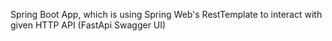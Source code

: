 Spring Boot App, which is using Spring Web's RestTemplate to interact with given HTTP API (FastApi Swagger UI)
